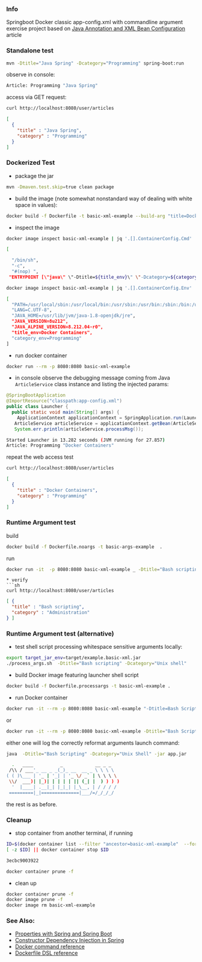 ### Info

Springboot Docker classic app-config.xml with commandline argument exercise project based on [Java Annotation and XML Bean Configuration](https://www.concretepage.com/spring-boot/spring-boot-xml-configuration-example) article

### Standalone test

```sh
mvn -Dtitle="Java Spring" -Dcategory="Programming" spring-boot:run
```
observe in  console:
```sh
Article: Programming "Java Spring"
```
access via GET request:
```sh
curl http://localhost:8080/user/articles
```
```json
[
  {
    "title" : "Java Spring",
    "category" : "Programming"
  }
]
```
### Dockerized Test

* package the jar
```sh
mvn -Dmaven.test.skip=true clean package
```
* build the image (note somewhat nonstandard way of dealing with white space in values):
```sh
docker build -f Dockerfile -t basic-xml-example --build-arg "title=Docker Containers" --build-arg "category=Programming" .
```
* inspect the image
```sh
docker image inspect basic-xml-example | jq '.[].ContainerConfig.Cmd'
```
``` sh
[

  "/bin/sh",
  "-c",
  "#(nop) ",
 "ENTRYPOINT [\"java\" \"-Dtitle=${title_env}\" \"-Dcategory=${category_env}\" \"-jar\" \"app.jar\"]"]
```


```sh
docker image inspect basic-xml-example | jq '.[].ContainerConfig.Env'
```
```sh
[
  "PATH=/usr/local/sbin:/usr/local/bin:/usr/sbin:/usr/bin:/sbin:/bin:/usr/lib/jvm/java-1.8-openjdk/jre/bin:/usr/lib/jvm/java-1.8-openjdk/bin",
  "LANG=C.UTF-8",
  "JAVA_HOME=/usr/lib/jvm/java-1.8-openjdk/jre",
  "JAVA_VERSION=8u212",
  "JAVA_ALPINE_VERSION=8.212.04-r0",
  "title_env=Docker Containers",
  "category_env=Programming"
]
```
* run docker container

```sh
docker run --rm -p 8080:8080 basic-xml-example
```

* in console observe the debugging message coming from Java `ArticleService` class instance and listing the injected params:
```java
@SpringBootApplication
@ImportResource("classpath:app-config.xml")
public class Launcher {
  public static void main(String[] args) {
    ApplicationContext applicationContext = SpringApplication.run(Launcher.class, args);
   ArticleService articleService = applicationContext.getBean(ArticleService.class);
   System.err.println(articleService.processMsg());

```
```sh
Started Launcher in 13.282 seconds (JVM running for 27.857)
Article: Programming "Docker Containers"
```
repeat the web access test
```sh
curl http://localhost:8080/user/articles
```
```json
[ 
  {
    "title" : "Docker Containers",
    "category" : "Programming"
  }
]
```
### Runtime Argument test
build 
```sh
docker build -f Dockerfile.noargs -t basic-args-example  .
```
run
```sh
docker run -it  -p 8080:8080 basic-xml-example _ -Dtitle="Bash scripting" -Dcategory="Unix Administration"
```
```
* verify
```sh
curl http://localhost:8080/user/articles
```
```json
[ {
  "title" : "Bash scripting",
  "category" : "Administration"
} ]
```
### Runtime Argument test (alternative)
* test shell script processing whitespace sensitive arguments locally: 
```sh
export target_jar_env=target/example.basic-xml.jar
./process_args.sh  -Dtitle="Bash scripting" -Dcategory="Unix shell"
```
* build Docker image featuring launcher shell script
```sh
docker build -f Dockerfile.processargs -t basic-xml-example .
```
* run Docker container
```sh
docker run -it --rm -p 8080:8080 basic-xml-example "-Dtitle=Bash Scripting" "-Dcategory=Unix Shell"
```
or
```sh
docker run -it --rm -p 8080:8080 basic-xml-example -Dtitle="Bash Scripting" -Dcategory="Unix Shell"
```

either one will log the correctly reformat arguments launch command:
```sh
java  -Dtitle="Bash Scripting" -Dcategory="Unix Shell" -jar app.jar

  .   ____          _            __ _ _
 /\\ / ___'_ __ _ _(_)_ __  __ _ \ \ \ \
( ( )\___ | '_ | '_| | '_ \/ _` | \ \ \ \
 \\/  ___)| |_)| | | | | || (_| |  ) ) ) )
  '  |____| .__|_| |_|_| |_\__, | / / / /
 =========|_|==============|___/=/_/_/_/
```
the rest is as before.

### Cleanup
* stop container from another terminal, if running
```sh
ID=$(docker container list --filter "ancestor=basic-xml-example"  --format {{.ID}})
[ -z $ID] || docker container stop $ID
```
```sh
3ecbc9003922
```
```sh
docker container prune -f
```
* clean up
```sh
docker container prune -f 
docker image prune -f
docker image rm basic-xml-example
```

### See Also:

  * [Properties with Spring and Spring Boot](https://www.baeldung.com/properties-with-spring)
  * [Constructor Dependency Injection in Spring](https://www.baeldung.com/constructor-injection-in-spring)
  * [Docker command reference](https://docs.docker.com/engine/reference/commandline/ps/)
  * [Dockerfile DSL reference](https://docs.docker.com/engine/reference/builder/)
